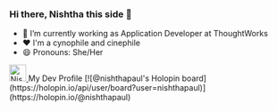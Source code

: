### Hi there, Nishtha this side 👋
- 🔭 I’m currently working as Application Developer at ThoughtWorks
- ❤️ I'm a cynophile and cinephile
- 😄 Pronouns: She/Her

<p>
  <a href="https://dev.to/nishthapaul">
    <img src="https://d2fltix0v2e0sb.cloudfront.net/dev-badge.svg" alt="Nishtha Paul's DEV Profile" height="30" width="30">
  </a>
  <span>My Dev Profile</span>
  <span>[![@nishthapaul's Holopin board](https://holopin.io/api/user/board?user=nishthapaul)](https://holopin.io/@nishthapaul)</span>
</p>

<!--
**nishthapaul/nishthapaul** is a ✨ _special_ ✨ repository because its `README.md` (this file) appears on your GitHub profile.

Here are some ideas to get you started:

- 🌱 I’m currently learning ...
- 👯 I’m looking to collaborate on ...
- 🤔 I’m looking for help with ...
- 💬 Ask me about ...
- 📫 How to reach me: ...
- ⚡ Fun fact: ...
-->
